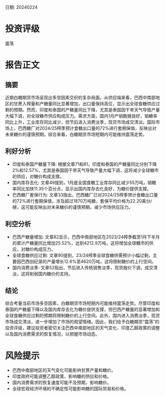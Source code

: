 
日期: 20240224

# 投资评级

震荡

# 报告正文

## 摘要

近期白糖期货市场呈现出多空因素交织的复杂局面。从供应端来看，巴西中南部地区的甘蔗入榨量和产糖量同比显著增加，出口量保持高位，显示出全球食糖供应过剩的预期。然而，印度和泰国的产糖量同比下降，尤其是泰国因干旱天气导致产量大幅下调，对全球糖市供应构成压力。需求方面，国内1月产销数据良好，销糖率同比上升，工业库存同比减少，但节后进入消费淡季，现货市场成交清淡。国际市场上，巴西糖厂对2024/25榨季预计食糖出口量的72%进行套期保值，反映出对未来糖价的谨慎预期。综合来看，白糖期货市场短期内可能维持震荡走势。

## 利好分析

* 印度和泰国产糖量下降: 根据文章71和81，印度和泰国的产糖量同比分别下降2%和12.57%，尤其是泰国因干旱天气导致产量大幅下调，这将减少全球糖市的供应，对糖价构成支撑。
* 国内库存去化: 文章49提到，1月底全国食糖工业库存同比减少55万吨，销糖率同比加快11.35个百分点，显示出国内库存去化良好，为糖价提供支撑。
* 巴西糖厂套保行为: 文章33指出，巴西糖厂已对2024/25榨季预计食糖出口量的72%进行套期保值，涉及超过1870万吨糖，套保平均价格为22.20美分/磅，这可能反映出对未来糖价的谨慎预期，减少市场供应压力。

## 利空分析

* 巴西产糖量增加: 文章82显示，巴西中南部地区在2023/24榨季截至1月下半月的累计产糖量同比增加25.52%，达到4212.9万吨，这将增加全球糖市的供应，对糖价构成压力。
* 全球食糖供应过剩: 文章90提到，23/24榨季全球食糖供需预计小幅过剩，主要因巴西创纪录的产量增长12.6%至4620万吨，这将限制糖价的上行空间。
* 国内消费淡季: 文章52指出，节后进入传统销售淡季，现货报价下调，成交清淡，这将削弱国内糖价的支持。

## 结论

综合考量当前市场多空因素，白糖期货市场短期内可能维持震荡走势。尽管印度和泰国的产糖量下降以及国内库存去化为糖价提供支撑，但巴西产糖量的显著增加和全球食糖供应过剩的预期将限制糖价的上行空间。此外，国内进入消费淡季，现货市场成交清淡，进一步增加了市场的观望情绪。因此，我们给予白糖期货“震荡”的投资评级，建议投资者密切关注巴西中南部地区的天气变化、印度乙醇政策的调整以及国内消费需求的恢复情况，以把握市场动态。

# 风险提示

* 巴西中南部地区的天气变化可能影响甘蔗产量和糖价。
* 印度政府可能调整乙醇政策，影响糖的供应和价格。
* 国内消费需求的恢复速度可能不及预期，影响糖价。
* 全球宏观经济环境的不确定性可能影响糖的国际贸易和价格。
